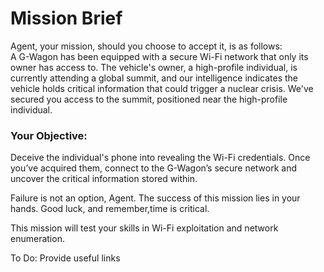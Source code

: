 
# Mission Brief

Agent, your mission, should you choose to accept it, is as follows:  
A G-Wagon has been equipped with a secure Wi-Fi network that only its owner has access to. The vehicle's owner, a high-profile individual, is currently attending a global summit, and our intelligence indicates the vehicle holds critical information that could trigger a nuclear crisis. We've secured you access to the summit, positioned near the high-profile individual.
 

### **Your Objective**: 
Deceive the individual's phone into revealing the Wi-Fi credentials. Once you’ve acquired them, connect to the G-Wagon’s secure network and uncover the critical information stored within.

Failure is not an option, Agent. The success of this mission lies in your hands. Good luck, and remember,time is critical.

This mission will test your skills in Wi-Fi exploitation and network enumeration.


To Do: Provide useful links




